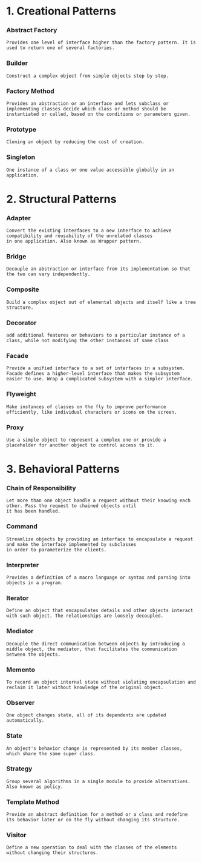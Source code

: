 
#  1. Creational Patterns

### Abstract Factory
    Provides one level of interface higher than the factory pattern. It is used to return one of several factories.
### Builder
    Construct a complex object from simple objects step by step.
### Factory Method
    Provides an abstraction or an interface and lets subclass or implementing classes decide which class or method should be
    instantiated or called, based on the conditions or parameters given.
### Prototype
    Cloning an object by reducing the cost of creation.
### Singleton
    One instance of a class or one value accessible globally in an application.

#  2. Structural Patterns

### Adapter
    Convert the existing interfaces to a new interface to achieve compatibility and reusability of the unrelated classes
    in one application. Also known as Wrapper pattern.
### Bridge
    Decouple an abstraction or interface from its implementation so that the two can vary independently.
### Composite
    Build a complex object out of elemental objects and itself like a tree structure.
### Decorator
    add additional features or behaviors to a particular instance of a class, while not modifying the other instances of same class
### Facade
    Provide a unified interface to a set of interfaces in a subsystem. Facade defines a higher-level interface that makes the subsystem easier to use. Wrap a complicated subsystem with a simpler interface.
### Flyweight
    Make instances of classes on the fly to improve performance efficiently, like individual characters or icons on the screen.
### Proxy
    Use a simple object to represent a complex one or provide a placeholder for another object to control access to it.

#  3. Behavioral Patterns

### Chain of Responsibility
    Let more than one object handle a request without their knowing each other. Pass the request to chained objects until
    it has been handled.
### Command
    Streamlize objects by providing an interface to encapsulate a request and make the interface implemented by subclasses
    in order to parameterize the clients.
### Interpreter
    Provides a definition of a macro language or syntax and parsing into objects in a program.
### Iterator
    Define an object that encapsulates details and other objects interact with such object. The relationships are loosely decoupled.
### Mediator
    Decouple the direct communication between objects by introducing a middle object, the mediator, that facilitates the communication between the objects.
### Memento
    To record an object internal state without violating encapsulation and reclaim it later without knowledge of the original object.
### Observer
    One object changes state, all of its dependents are updated automatically.
### State
    An object's behavior change is represented by its member classes, which share the same super class.
### Strategy
    Group several algorithms in a single module to provide alternatives. Also known as policy.
### Template Method
    Provide an abstract definition for a method or a class and redefine its behavior later or on the fly without changing its structure.
### Visitor
    Define a new operation to deal with the classes of the elements without changing their structures.